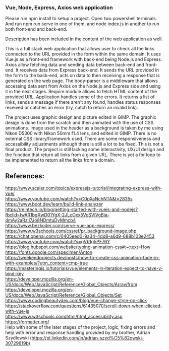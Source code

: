 ### Vue, Node, Express, Axios web application

Please run npm install to setup a project. Open two powershell terminals. And run npm run serve in one of them, and node index.js in another to run both front-end and back-end.

Description has been included in the content of the web application as well.

This is a full stack web application that allows user to check all the links connected to the URL provided in the form within the same domain.
It uses Vue.js as a front-end framework with back-end being Node.js and Express. Axios allow fetching data and sending data between back-end and front-end. It receives data from Express back-end. It sends the URL provided in the form to the back-end, acts on data to then receiving a response that is generated on the web page. The body-parser is a middleware that allows accessing data sent from Axios on the Node.js and Express side and using it in the next stages. Require module allows to fetch HTML content of the provided URL.
Application handles some of the errors. It returns a list of links, sends a message if there aren't any found, handles status responses received or catches an error (try, catch to return an invalid link).

The project uses graphic design and picture edited in GIMP. The graphic design is done from the scratch and then animated with the use of CSS animations. Image used in the header as a background is taken by me using Nikon D5300 with Nikon 50mm f1.4 lens, and edited in GIMP. There is no external CSS library/framework used. There are some responsiveness and accessibility adjustments although there is still a lot to be fixed. This is not a final product. The project is still lacking some interactivity, UX/UI design  and the function that return all links from a given URL. There is yet a for loop to be implemented to return all the links from a domain.


## References: 
https://www.scaler.com/topics/expressjs-tutorial/integrating-express-with-vue/ <br>
https://www.youtube.com/watch?v=C0pXaNchNTA&t=2835s <br>
https://www.boot.dev/learn/build-link-analyzer <br>
https://reintech.io/blog/getting-started-with-vuejs-and-nodejs?fbclid=IwAR1bgXwD01YgX-2JLcOxx5VcSViVgBia-dmAy2aRziI7Jo8NDmtuDyMmcb4 <br>
https://www.bezkoder.com/serve-vue-app-express/ <br>
https://www.w3schools.com/cssref/pr_background-image.php <br>
https://chat.openai.com/c/0405eed0-9a34-4dd8-a6d9-688b103e2453 <br>
https://www.youtube.com/watch?v=gVb1g5PF76Y <br>
https://blog.hubspot.com/website/typing-animation-css#:~:text=How <br>
https://fonts.google.com/specimen/Anton <br>
https://weekendprojects.dev/posts/how-to-create-css-animation-fade-in-with-examples/?utm_content=cmp-true <br>
https://masteringjs.io/tutorials/vue/elements-in-iteration-expect-to-have-v-bind-key <br>
https://developer.mozilla.org/en-US/docs/Web/JavaScript/Reference/Global_Objects/Array/from <br>
https://developer.mozilla.org/en-US/docs/Web/JavaScript/Reference/Global_Objects/Set <br>
https://www.codingbeautydev.com/blog/vue-change-style-on-click <br>
https://stackoverflow.com/questions/61435070/scroll-down-when-clicked-with-vue-js <br>
https://www.w3schools.com/html/html_accessibility.asp <br>
https://formatter.org/ <br>
Help with some of the later stages of the project, logic, fixing errors and help with error and response handling provided by my brother, Adrian Szydlowski (https://pl.linkedin.com/in/adrian-szyd%C5%82owski-30729619b) 

